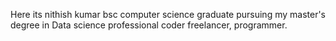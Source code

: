 Here its nithish kumar 
bsc computer science graduate 
pursuing my master's degree in Data science
professional coder 
freelancer,
programmer.
